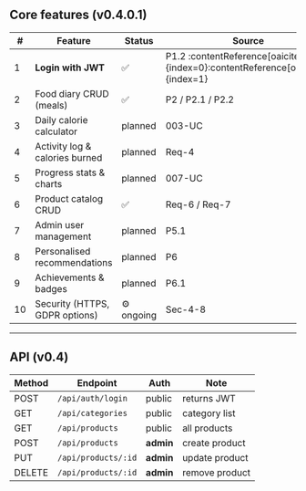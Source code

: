 ## Core features (v0.4.0.1)

| # | Feature | Status | Source |
|---|---------|--------|--------|
| 1 | **Login with JWT** | ✅ | P1.2 :contentReference[oaicite:0]{index=0}:contentReference[oaicite:1]{index=1} |
| 2 | Food diary CRUD (meals) |  ✅ | P2 / P2.1 / P2.2 |
| 3 | Daily calorie calculator | planned | 003-UC |
| 4 | Activity log & calories burned | planned | Req-4 |
| 5 | Progress stats & charts | planned | 007-UC |
| 6 | Product catalog CRUD | ✅ | Req-6 / Req-7 |
| 7 | Admin user management | planned | P5.1 |
| 8 | Personalised recommendations | planned | P6 |
| 9 | Achievements & badges | planned | P6.1 |
|10 | Security (HTTPS, GDPR options) | ⚙︎ ongoing | Sec-4-8 |

---

## API (v0.4)

| Method | Endpoint | Auth | Note |
|--------|----------|------|------|
| POST | `/api/auth/login` | public | returns JWT |
| GET  | `/api/categories` | public | category list |
| GET  | `/api/products` | public | all products |
| POST | `/api/products` | **admin** | create product |
| PUT  | `/api/products/:id` | **admin** | update product |
| DELETE | `/api/products/:id` | **admin** | remove product |
